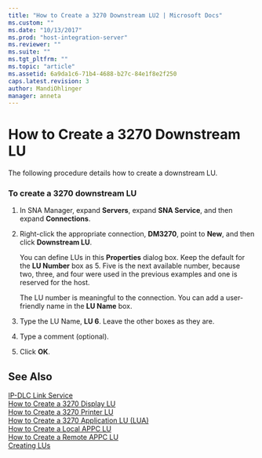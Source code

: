 ```yaml
---
title: "How to Create a 3270 Downstream LU2 | Microsoft Docs"
ms.custom: ""
ms.date: "10/13/2017"
ms.prod: "host-integration-server"
ms.reviewer: ""
ms.suite: ""
ms.tgt_pltfrm: ""
ms.topic: "article"
ms.assetid: 6a9da1c6-71b4-4688-b27c-84e1f8e2f250
caps.latest.revision: 3
author: MandiOhlinger
manager: anneta
---
```

# How to Create a 3270 Downstream LU
The following procedure details how to create a downstream LU.  
  
### To create a 3270 downstream LU  
  
1.  In SNA Manager, expand **Servers**, expand **SNA Service**, and then expand **Connections**.  
  
2.  Right-click the appropriate connection, **DM3270**, point to **New**, and then click **Downstream LU**.  
  
     You can define LUs in this **Properties** dialog box. Keep the default for the **LU Number** box as 5. Five is the next available number, because two, three, and four were used in the previous examples and one is reserved for the host.  
  
     The LU number is meaningful to the connection. You can add a user-friendly name in the **LU Name** box.  
  
3.  Type the LU Name, **LU 6**. Leave the other boxes as they are.  
  
4.  Type a comment (optional).  
  
5.  Click **OK**.  
  
## See Also  
 [IP-DLC Link Service](../Topic/IP-DLC%20Link%20Service1.md)   
 [How to Create a 3270 Display LU](../core/how-to-create-a-3270-display-lu.md)   
 [How to Create a 3270 Printer LU](../core/how-to-create-a-3270-printer-lu.md)   
 [How to Create a 3270 Application LU (LUA)](../core/how-to-create-a-3270-application-lu-lua.md)   
 [How to Create a Local APPC LU](../core/how-to-create-a-local-appc-lu.md)   
 [How to Create a Remote APPC LU](../core/how-to-create-a-remote-appc-lu.md)   
 [Creating LUs](../core/creating-lus.md)